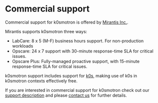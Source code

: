 # Commercial support

Commercial support for k0smotron is offered by [Mirantis Inc.](https://mirantis.com).

Mirantis supports k0smotron three ways:

* LabCare: 8 x 5 (M-F) business hours support. For non-production workloads
* Opscare: 24 x 7 support with 30-minute response-time SLA for critical issues.
* Opscare Plus: Fully-managed proactive support, with 15-minute response-time SLA for critical issues.

k0smotron support includes support for [k0s](https://github.com/k0sproject/k0s), making use of k0s in k0smotron contexts effectively free.

If you are interested in commercial support for k0smotron check out our [support description](https://www.mirantis.com/support/enterprise-support-options/) and please [contact us](https://www.mirantis.com/contact/) for further details.
